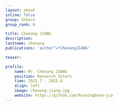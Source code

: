 ```yaml
---
layout: about
inline: false
group: Intern
group_rank: 6

title: Chenang JIANG
description: 
lastname: chenang
publications: 'author^=*ChenangJIANG'

teaser: 

profile:
    name: Mr. Chenang JIANG
    position: Research Intern
    time: 2025.7 - 2025.8
    align: left
    image: chenang-jiang.jpg
    website: https://github.com/Runningbean-jca
---
```



